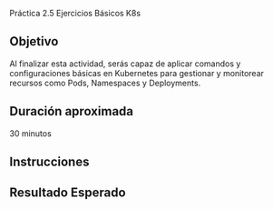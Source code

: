 Práctica 2.5 Ejercicios Básicos K8s

## Objetivo
Al finalizar esta actividad, serás capaz de aplicar comandos y configuraciones básicas en Kubernetes para gestionar y monitorear recursos como Pods, Namespaces y Deployments.


## Duración aproximada
30 minutos

## Instrucciones

## Resultado Esperado